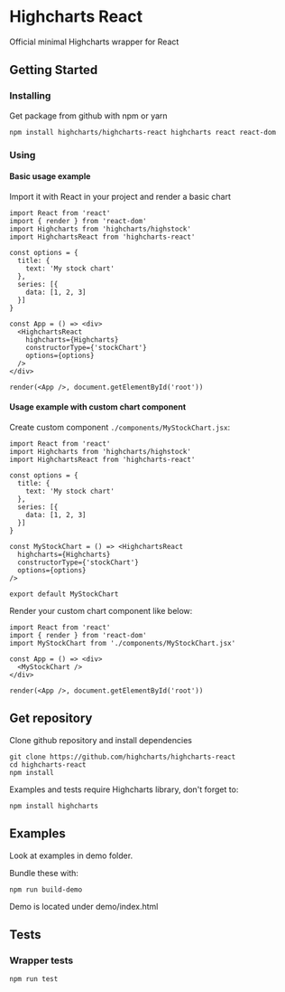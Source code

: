 # Highcharts React
Official minimal Highcharts wrapper for React

## Getting Started

### Installing

Get package from github with npm or yarn

```
npm install highcharts/highcharts-react highcharts react react-dom
```

### Using

#### Basic usage example

Import it with React in your project and render a basic chart

```
import React from 'react'
import { render } from 'react-dom'
import Highcharts from 'highcharts/highstock'
import HighchartsReact from 'highcharts-react'

const options = {
  title: {
    text: 'My stock chart'
  },
  series: [{
    data: [1, 2, 3]
  }]
}

const App = () => <div>
  <HighchartsReact
    highcharts={Highcharts}
    constructorType={'stockChart'}
    options={options}
  />
</div>

render(<App />, document.getElementById('root'))
```

#### Usage example with custom chart component

Create custom component `./components/MyStockChart.jsx`:

```
import React from 'react'
import Highcharts from 'highcharts/highstock'
import HighchartsReact from 'highcharts-react'

const options = {
  title: {
    text: 'My stock chart'
  },
  series: [{
    data: [1, 2, 3]
  }]
}

const MyStockChart = () => <HighchartsReact
  highcharts={Highcharts}
  constructorType={'stockChart'}
  options={options}
/>

export default MyStockChart
```

Render your custom chart component like below:

```
import React from 'react'
import { render } from 'react-dom'
import MyStockChart from './components/MyStockChart.jsx'

const App = () => <div>
  <MyStockChart />
</div>

render(<App />, document.getElementById('root'))
```

## Get repository

Clone github repository and install dependencies

```
git clone https://github.com/highcharts/highcharts-react
cd highcharts-react
npm install
```

Examples and tests require Highcharts library, don't forget to:

```
npm install highcharts
```

## Examples

Look at examples in demo folder.

Bundle these with:

```
npm run build-demo
```

Demo is located under demo/index.html

## Tests

### Wrapper tests

```
npm run test
```
